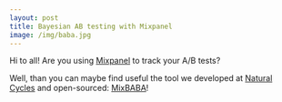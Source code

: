 ```yaml
---
layout: post
title: Bayesian AB testing with Mixpanel
image: /img/baba.jpg
---
```


Hi to all! Are you using [Mixpanel](www.mixpanel.com) to track your A/B tests?

Well, than you can maybe find useful the tool we developed at [Natural Cycles](https://www.naturalcycles.com/en) 
and open-sourced: [MixBABA](https://github.com/NaturalCycles/MixBABA)!
